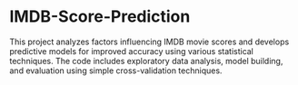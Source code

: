 # IMDB-Score-Prediction
This project analyzes factors influencing IMDB movie scores and develops predictive models for improved accuracy using various statistical techniques. The code includes exploratory data analysis, model building, and evaluation using simple cross-validation techniques.
